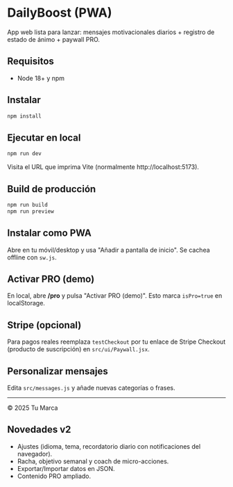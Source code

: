 # DailyBoost (PWA)

App web lista para lanzar: mensajes motivacionales diarios + registro de estado de ánimo + paywall PRO.

## Requisitos
- Node 18+ y npm

## Instalar
```bash
npm install
```

## Ejecutar en local
```bash
npm run dev
```

Visita el URL que imprima Vite (normalmente http://localhost:5173).

## Build de producción
```bash
npm run build
npm run preview
```

## Instalar como PWA
Abre en tu móvil/desktop y usa "Añadir a pantalla de inicio". Se cachea offline con `sw.js`.

## Activar PRO (demo)
En local, abre **/pro** y pulsa "Activar PRO (demo)". Esto marca `isPro=true` en localStorage.

## Stripe (opcional)
Para pagos reales reemplaza `testCheckout` por tu enlace de Stripe Checkout (producto de suscripción) en `src/ui/Paywall.jsx`.

## Personalizar mensajes
Edita `src/messages.js` y añade nuevas categorías o frases.

---

© 2025 Tu Marca


## Novedades v2
- Ajustes (idioma, tema, recordatorio diario con notificaciones del navegador).
- Racha, objetivo semanal y coach de micro-acciones.
- Exportar/Importar datos en JSON.
- Contenido PRO ampliado.
